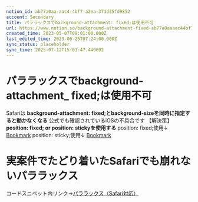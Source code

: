 ```yaml
---
notion_id: ab77a0aa-aac4-4bf7-a2ea-371d35fd9852
account: Secondary
title: パララックスでbackground-attachment: fixed;は使用不可
url: https://www.notion.so/background-attachment-fixed-ab77a0aaaac44bf7a2ea371d35fd9852
created_time: 2023-05-07T09:01:00.000Z
last_edited_time: 2023-06-25T07:24:00.000Z
sync_status: placeholder
sync_time: 2025-07-12T15:01:47.440692
---
```

# パララックスでbackground-attachment_ fixed;は使用不可

Safariは
**background-attachment: fixed;とbackground-sizeを同時に指定すると動かなくなる**
公式でも確認されているiOSの不具合です
【解決策】
**position: fixed; or position: stickyを使用する**
position: fixed;使用↓
[Bookmark](https://itokoba.com/archives/2375)
position: sticky;使用↓
[Bookmark](https://codepen.io/kouk05/pen/MWrWGOa)
# 実案件でたどり着いたSafariでも崩れないパララックス
コードスニペット内リンク→[パララックス（Safari対応）](https://www.notion.so/ce92ed5f19c94134b27f6a5538cde3ad) 